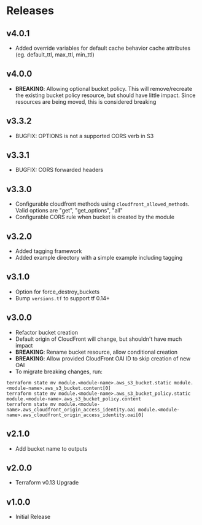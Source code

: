 # Releases

## v4.0.1

- Added override variables for default cache behavior cache attributes (eg. default_ttl, max_ttl, min_ttl)

## v4.0.0

- **BREAKING**: Allowing optional bucket policy.  This will remove/recreate the existing bucket policy resource, but should have little impact.  Since resources are being moved, this is considered breaking

## v3.3.2

- BUGFIX: OPTIONS is not a supported CORS verb in S3

## v3.3.1

- BUGFIX: CORS forwarded headers

## v3.3.0

- Configurable cloudfront methods using `cloudfront_allowed_methods`.  Valid options are "get", "get_options", "all"
- Configurable CORS rule when bucket is created by the module

## v3.2.0

- Added tagging framework
- Added example directory with a simple example including tagging

## v3.1.0

- Option for force_destroy_buckets
- Bump `versions.tf` to support tf 0.14+

## v3.0.0

- Refactor bucket creation
- Default origin of CloudFront will change, but shouldn't have much impact
- **BREAKING**: Rename bucket resource, allow conditional creation
- **BREAKING**: Allow provided CloudFront OAI ID to skip creation of new OAI
- To migrate breaking changes, run:

```shell
terraform state mv module.<module-name>.aws_s3_bucket.static module.<module-name>.aws_s3_bucket.content[0]
terraform state mv module.<module-name>.aws_s3_bucket_policy.static module.<module-name>.aws_s3_bucket_policy.content
terraform state mv module.<module-name>.aws_cloudfront_origin_access_identity.oai module.<module-name>.aws_cloudfront_origin_access_identity.oai[0]
```

## v2.1.0

- Add bucket name to outputs

## v2.0.0

- Terraform v0.13 Upgrade

## v1.0.0

- Initial Release
